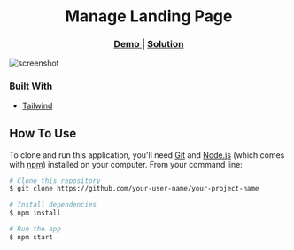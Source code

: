<!-- Please update value in the {}  -->

<h1 align="center">Manage Landing Page</h1>

<div align="center">
  <h3>
    <a href="https://{your-demo-link.your-domain}">
      Demo
    </a>
    <span> | </span>
    <a href="https://{your-url-to-the-solution}">
      Solution
    </a>
  </h3>
</div>


![screenshot](https://maryamaljanabi.com/assets/projects/manage-landing-screenshot.png)


### Built With

- [Tailwind](https://tailwindcss.com/)

## How To Use

<!-- Example:  -->

To clone and run this application, you'll need [Git](https://git-scm.com) and [Node.js](https://nodejs.org/en/download/) (which comes with [npm](http://npmjs.com)) installed on your computer. From your command line:

```bash
# Clone this repository
$ git clone https://github.com/your-user-name/your-project-name

# Install dependencies
$ npm install

# Run the app
$ npm start
